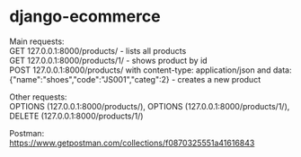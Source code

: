 # django-ecommerce

Main requests:\
GET 127.0.0.1:8000/products/ - lists all products\
GET 127.0.0.1:8000/products/1/ - shows product by id\
POST 127.0.0.1:8000/products/ with content-type: application/json and data: {"name":"shoes","code":"JS001","categ":2} - creates a new product

Other requests:\
OPTIONS (127.0.0.1:8000/products/), OPTIONS (127.0.0.1:8000/products/1/), DELETE (127.0.0.1:8000/products/1/)


Postman:\
https://www.getpostman.com/collections/f0870325551a41616843
